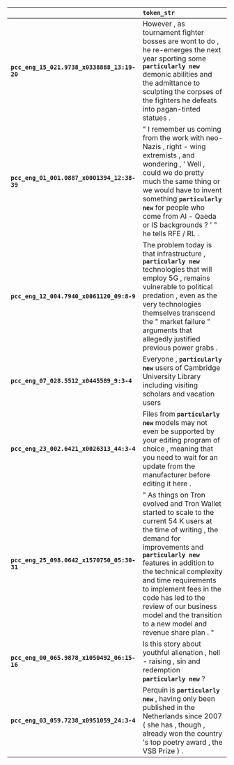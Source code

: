|                                             | `token_str`                                                                                                                                                                                                                                                                                                                                                                            |
|:--------------------------------------------|:---------------------------------------------------------------------------------------------------------------------------------------------------------------------------------------------------------------------------------------------------------------------------------------------------------------------------------------------------------------------------------------|
| **`pcc_eng_15_021.9738_x0338888_13:19-20`** | However , as tournament fighter bosses are wont to do , he re-emerges the next year sporting some __``particularly new``__ demonic abilities and the admittance to sculpting the corpses of the fighters he defeats into pagan-tinted statues .                                                                                                                                        |
| **`pcc_eng_01_001.0887_x0001394_12:38-39`** | " I remember us coming from the work with neo-Nazis , right - wing extremists , and wondering , ' Well , could we do pretty much the same thing or we would have to invent something __``particularly new``__ for people who come from Al - Qaeda or IS backgrounds ? ' " he tells RFE / RL .                                                                                          |
| **`pcc_eng_12_004.7940_x0061120_09:8-9`**   | The problem today is that infrastructure , __``particularly new``__ technologies that will employ 5G , remains vulnerable to political predation , even as the very technologies themselves transcend the " market failure " arguments that allegedly justified previous power grabs .                                                                                                 |
| **`pcc_eng_07_028.5512_x0445589_9:3-4`**    | Everyone , __``particularly new``__ users of Cambridge University Library including visiting scholars and vacation users                                                                                                                                                                                                                                                               |
| **`pcc_eng_23_002.6421_x0026313_44:3-4`**   | Files from __``particularly new``__ models may not even be supported by your editing program of choice , meaning that you need to wait for an update from the manufacturer before editing it here .                                                                                                                                                                                    |
| **`pcc_eng_25_098.0642_x1570750_05:30-31`** | " As things on Tron evolved and Tron Wallet started to scale to the current 54 K users at the time of writing , the demand for improvements and __``particularly new``__ features in addition to the technical complexity and time requirements to implement fees in the code has led to the review of our business model and the transition to a new model and revenue share plan . " |
| **`pcc_eng_00_065.9878_x1050492_06:15-16`** | Is this story about youthful alienation , hell - raising , sin and redemption __``particularly new``__ ?                                                                                                                                                                                                                                                                               |
| **`pcc_eng_03_059.7238_x0951059_24:3-4`**   | Perquin is __``particularly new``__ , having only been published in the Netherlands since 2007 ( she has , though , already won the country 's top poetry award , the VSB Prize ) .                                                                                                                                                                                                    |